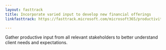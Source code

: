 ```yaml
---
layout: fasttrack
title: Incorporate varied input to develop new financial offerings
linkfasttrack: https://fasttrack.microsoft.com/microsoft365/productivitylibrary/Incorporate-varied-input-to-develop-new-financial-offerings 

---
```

Gather productive input from all relevant stakeholders to better understand client needs and expectations.